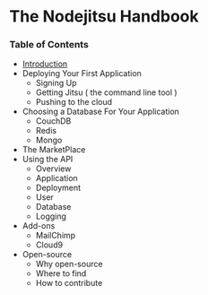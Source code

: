 # The Nodejitsu Handbook

### Table of Contents

- [Introduction]()
- Deploying Your First Application
   - Signing Up
   - Getting Jitsu ( the command line tool )
   - Pushing to the cloud
- Choosing a Database For Your Application
    - CouchDB
    - Redis
    - Mongo
- The MarketPlace
- Using the API
    - Overview
    - Application
    - Deployment
    - User
    - Database
    - Logging
- Add-ons
    - MailChimp
    - Cloud9
- Open-source
    - Why open-source
    - Where to find
    - How to contribute

